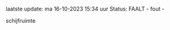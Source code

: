 laatste update: 
ma 16-10-2023 15:34   uur 
Status: FAALT - fout - 
<div class="service R">schijfruimte</div>